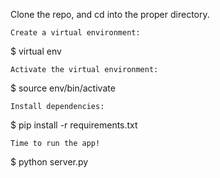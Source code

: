 Clone the repo, and cd into the proper directory.

```
Create a virtual environment:
```
$ virtual env
```
Activate the virtual environment:
```
$ source env/bin/activate
```
Install dependencies:
```
$ pip install -r requirements.txt
```
Time to run the app!
```
$ python server.py
```
